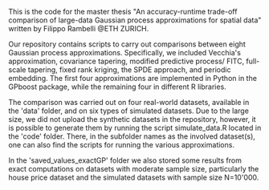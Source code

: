 This is the code for the master thesis "An accuracy-runtime trade-off comparison of large-data Gaussian process approximations for spatial data" written by Filippo Rambelli @ETH ZURICH.

Our repository contains scripts to carry out comparisons between eight Gaussian process approximations. Specifically, we included Vecchia's approximation, covariance tapering, modified predictive process/ FITC, full-scale tapering, fixed rank kriging, the SPDE approach, and periodic embedding. The first four approximations are implemented in Python in the GPboost package, while the remaining four in different R libraries. 

The comparison was carried out on four real-world datasets, available in the 'data' folder, and on six types of simulated datasets. Due to the large size, we did not upload the synthetic datasets in the repository, however, it is possible to generate them by running the script simulate_data.R located in the 'code' folder. There, in the subfolder names as the involved dataset(s), one can also find the scripts for running the various approximations.

In the 'saved_values_exactGP' folder we also stored some results from exact computations on datasets with moderate sample size, particularly the house price dataset and the simulated datasets with sample size N=10'000.
